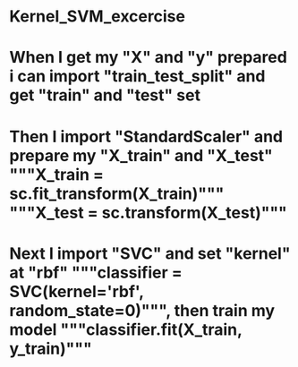 # Kernel_SVM_excercise
# When I get my "X" and "y" prepared i can import "train_test_split" and get "train" and "test" set
# Then I import "StandardScaler" and prepare my "X_train" and "X_test" """X_train = sc.fit_transform(X_train)""" """X_test = sc.transform(X_test)"""
# Next I import "SVC" and set "kernel" at "rbf" """classifier = SVC(kernel='rbf', random_state=0)""", then train my model """classifier.fit(X_train, y_train)"""
